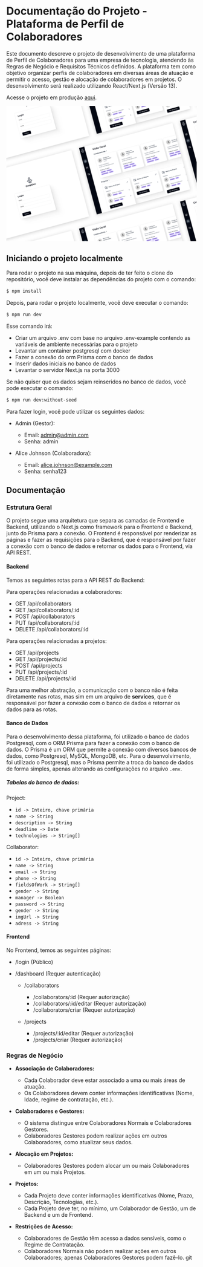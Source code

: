 # Documentação do Projeto - Plataforma de Perfil de Colaboradores

Este documento descreve o projeto de desenvolvimento de uma plataforma de Perfil de Colaboradores para uma empresa de tecnologia, atendendo às Regras de Negócio e Requisitos Técnicos definidos. A plataforma tem como objetivo organizar perfis de colaboradores em diversas áreas de atuação e permitir o acesso, gestão e alocação de colaboradores em projetos. O desenvolvimento será realizado utilizando React/Next.js (Versão 13).

Acesse o projeto em produção [aqui](https://desafio-encibra.joaobarbosa.dev.br/).

![Design Inicial](/design.png)

## Iniciando o projeto localmente

Para rodar o projeto na sua máquina, depois de ter feito o clone do repositório, você deve instalar as dependências do projeto com o comando:

```bash
$ npm install
```

Depois, para rodar o projeto localmente, você deve executar o comando:

```bash
$ npm run dev
```

Esse comando irá:

- Criar um arquivo .env com base no arquivo .env-example contendo as variáveis de ambiente necessárias para o projeto
- Levantar um container postgresql com docker
- Fazer a conexão do orm Prisma com o banco de dados
- Inserir dados iniciais no banco de dados
- Levantar o servidor Next.js na porta 3000

Se não quiser que os dados sejam reinseridos no banco de dados, você pode executar o comando:

```bash
$ npm run dev:without-seed
```

Para fazer login, você pode utilizar os seguintes dados:

- Admin (Gestor):

  - Email: admin@admin.com
  - Senha: admin

- Alice Johnson (Colaboradora):
  - Email: alice.johnson@example.com
  - Senha: senha123

## Documentação

### Estrutura Geral

O projeto segue uma arquitetura que separa as camadas de Frontend e Backend, utilizando o Next.js como framework para o Frontend e Backend, junto do Prisma para a conexão. O Frontend é responsável por renderizar as páginas e fazer as requisições para o Backend, que é responsável por fazer a conexão com o banco de dados e retornar os dados para o Frontend, via API REST.

#### Backend

Temos as seguintes rotas para a API REST do Backend:

Para operações relacionadas a colaboradores:

- GET /api/collaborators
- GET /api/collaborators/:id
- POST /api/collaborators
- PUT /api/collaborators/:id
- DELETE /api/collaborators/:id

Para operações relacionadas a projetos:

- GET /api/projects
- GET /api/projects/:id
- POST /api/projects
- PUT /api/projects/:id
- DELETE /api/projects/:id

Para uma melhor abstração, a comunicação com o banco não é feita diretamente nas rotas, mas sim em um arquivo de **services**, que é responsável por fazer a conexão com o banco de dados e retornar os dados para as rotas.

#### Banco de Dados

Para o desenvolvimento dessa plataforma, foi utilizado o banco de dados Postgresql, com o ORM Prisma para fazer a conexão com o banco de dados. O Prisma é um ORM que permite a conexão com diversos bancos de dados, como Postgresql, MySQL, MongoDB, etc. Para o desenvolvimento, foi utilizado o Postgresql, mas o Prisma permite a troca do banco de dados de forma simples, apenas alterando as configurações no arquivo `.env`.

##### Tabelas do banco de dados:

Project:

- `id -> Inteiro, chave primária`
- `name -> String`
- `description -> String`
- `deadline -> Date`
- `technologies -> String[]`

Collaborator:

- `id -> Inteiro, chave primária`
- `name -> String`
- `email -> String`
- `phone -> String`
- `fieldsOfWork -> String[]`
- `gender -> String`
- `manager -> Boolean`
- `password -> String`
- `gender -> String`
- `imgUrl -> String`
- `adress -> String`

#### Frontend

No Frontend, temos as seguintes páginas:

- /login (Público)
- /dashboard (Requer autenticação)

  - /collaborators

    - /collaborators/:id (Requer autorização)
    - /collaborators/:id/editar (Requer autorização)
    - /collaborators/criar (Requer autorização)

  - /projects
    - /projects/:id/editar (Requer autorização)
    - /projects/criar (Requer autorização)

### Regras de Negócio

- **Associação de Colaboradores:**

  - Cada Colaborador deve estar associado a uma ou mais áreas de atuação.
  - Os Colaboradores devem conter informações identificativas (Nome, Idade, regime de contratação, etc.).

- **Colaboradores e Gestores:**

  - O sistema distingue entre Colaboradores Normais e Colaboradores Gestores.
  - Colaboradores Gestores podem realizar ações em outros Colaboradores, como atualizar seus dados.

- **Alocação em Projetos:**

  - Colaboradores Gestores podem alocar um ou mais Colaboradores em um ou mais Projetos.

- **Projetos:**

  - Cada Projeto deve conter informações identificativas (Nome, Prazo, Descrição, Tecnologias, etc.).
  - Cada Projeto deve ter, no mínimo, um Colaborador de Gestão, um de Backend e um de Frontend.

- **Restrições de Acesso:**
  - Colaboradores de Gestão têm acesso a dados sensíveis, como o Regime de Contratação.
  - Colaboradores Normais não podem realizar ações em outros Colaboradores; apenas Colaboradores Gestores podem fazê-lo.
    git
